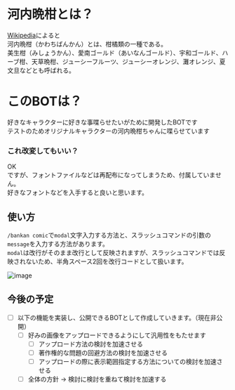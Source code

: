 # 河内晩柑とは？

[Wikipedia](https://ja.wikipedia.org/wiki/%E6%B2%B3%E5%86%85%E6%99%A9%E6%9F%91)によると  
河内晩柑（かわちばんかん）とは、柑橘類の一種である。  
美生柑（みしょうかん）、愛南ゴールド（あいなんゴールド）、宇和ゴールド、ハーブ柑、天草晩柑、ジューシーフルーツ、ジューシーオレンジ、灘オレンジ、夏文旦などとも呼ばれる。  

# このBOTは？

好きなキャラクターに好きな事喋らせたいがために開発したBOTです  
テストのためオリジナルキャラクターの河内晩柑ちゃんに喋らせています

### これ改変してもいい？

OK  
ですが、フォントファイルなどは再配布になってしまうため、付属していません。  
好きなフォントなどを入手すると良いと思います。  

## 使い方

`/bankan comic`で`modal`文字入力する方法と、スラッシュコマンドの引数の`message`を入力する方法があります。  
`modal`は改行がそのまま改行として反映されますが、スラッシュコマンドでは反映されないため、半角スペース2回を改行コードとして扱います。  

![image](https://user-images.githubusercontent.com/66500373/201727851-fe3a4d4e-0bce-46b5-ad2e-88ddf70ce54b.png)



## 今後の予定
- [ ] 以下の機能を実装し、公開できるBOTとして作成していきます。（現在非公開）
  - [ ] 好みの画像をアップロードできるようにして汎用性をもたせます
    - [ ] アップロード方法の検討を加速させる
    - [ ] 著作権的な問題の回避方法の検討を加速させる
    - [ ] アップロードの際に表示範囲指定する方法についての検討を加速させる
  - [ ] 全体の方針 -> 検討に検討を重ねて検討を加速する
